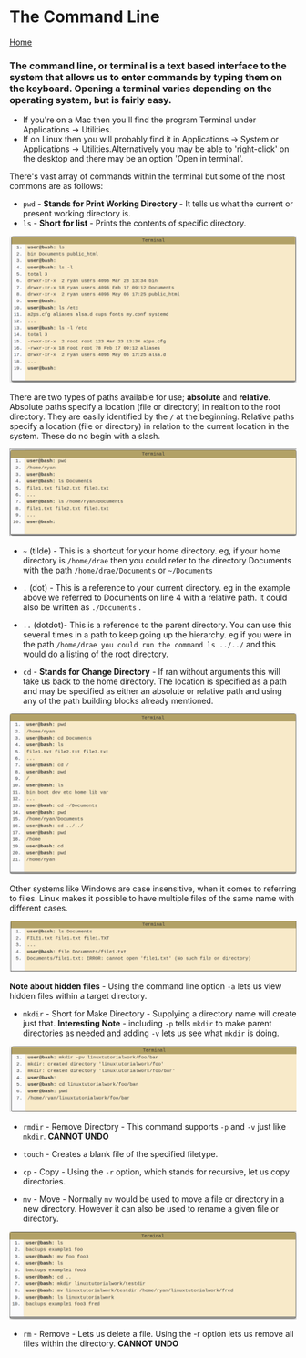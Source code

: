 # The Command Line
[Home](../Readme.md)

### The command line, or terminal is a text based interface to the system that allows us to enter commands by typing them on the keyboard. Opening a terminal varies depending on the operating system, but is fairly easy. 
 - If you're on a Mac then you'll find the program Terminal under Applications -> Utilities. 
 - If on Linux then you will probably find it in Applications -> System or Applications -> Utilities.Alternatively you may be able to 'right-click' on the desktop and there may be an option 'Open in terminal'.

 There's vast array of commands within the terminal but some of the most commons are as follows:

 - `pwd` - **Stands for Print Working Directory** - It tells us what the current or present working directory is.
- `ls` - **Short for list** - Prints the contents of specific directory. 

![Command Line 1](../img/CommandLine1.png)

There are two types of paths available for use; **absolute** and **relative**. Absolute paths specify a location (file or directory) in realtion to the root directory. They are easily identified by the `/` at the beginning. Relative paths specify a location (file or directory) in relation to the current location in the system. These do no begin with a slash.

![Command Line 2](../img/CommandLine2.png)

- `~` (tilde) - This is a shortcut for your home directory. eg, if your home directory is `/home/drae` then you could refer to the directory Documents with the path `/home/drae/Documents` or `~/Documents`
- `.` (dot) - This is a reference to your current directory. eg in the example above we referred to Documents on line 4 with a relative path. It could also be written as `./Documents` .
- `..` (dotdot)- This is a reference to the parent directory. You can use this several times in a path to keep going up the hierarchy. eg if you were in the path `/home/drae you could run the command ls ../../` and this would do a listing of the root directory.

- `cd` - **Stands for Change Directory** - If ran without arguments this will take us back to the home directory. The location is specified as a path and may be specified as either an absolute or relative path and using any of the path building blocks already mentioned.

![Command Line 3](../img/CommandLine3.png)

Other systems like Windows are case insensitive, when it comes to referring to files. Linux makes it possible to have multiple files of the same name with different cases.

![Command Line 4](../img/CommandLine4.png)

**Note about hidden files** - Using the command line option `-a` lets us view hidden files within a target directory.

- `mkdir` - Short for Make Directory - Supplying a directory name will create just that.
**Interesting Note** - including `-p` tells `mkdir` to make parent directories as needed and adding `-v` lets us see what `mkdir` is doing.

![Command Line 5](../img/CommandLine5.png)

- `rmdir` - Remove Directory - This command supports `-p` and `-v` just like `mkdir`. **CANNOT UNDO**

- `touch` - Creates a blank file of the specified filetype.

- `cp` - Copy - Using the `-r` option, which stands for recursive, let us copy directories.

- `mv` - Move - Normally `mv` would be used to move a file or directory in a new directory. However it can also be used to rename a given file or directory.

![Command Line 6](../img/CommandLine6.png)

- `rm` - Remove - Lets us delete a file. Using the -r option lets us remove all files within the directory. **CANNOT UNDO**